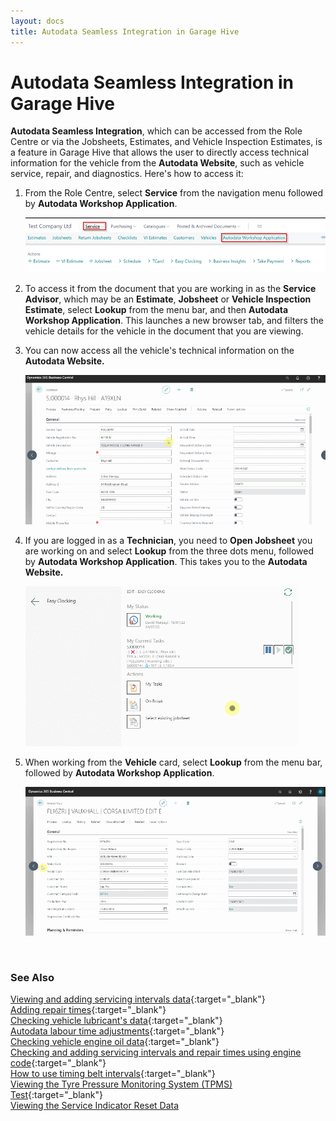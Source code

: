 ```yaml
---
layout: docs
title: Autodata Seamless Integration in Garage Hive
---
```


# Autodata Seamless Integration in Garage Hive

**Autodata Seamless Integration**, which can be accessed from the Role Centre or via the Jobsheets, Estimates, and Vehicle Inspection Estimates, is a feature in Garage Hive that allows the user to directly access technical information for the vehicle from the **Autodata Website**, such as vehicle service, repair, and diagnostics. Here's how to access it:

1. From the Role Centre, select **Service** from the navigation menu followed by **Autodata Workshop Application**.

   ![](media/garagehive-autodata-seamless-integration1.png)

2. To access it from the document that you are working in as the **Service Advisor**, which may be an **Estimate**, **Jobsheet** or **Vehicle Inspection Estimate**, select **Lookup** from the menu bar, and then **Autodata Workshop Application**. This launches a new browser tab, and filters the vehicle details for the vehicle in the document that you are viewing.
3. You can now access all the vehicle's technical information on the **Autodata Website.**

   ![](media/garagehive-autodata-seamless-integration1.gif)

4. If you are logged in as a **Technician**, you need to **Open Jobsheet** you are working on and select **Lookup** from the three dots menu, followed by **Autodata Workshop Application**. This takes you to the **Autodata Website.**

   ![](media/garagehive-autodata-seamless-integration2.gif)

5. When working from the **Vehicle** card, select **Lookup** from the menu bar, followed by **Autodata Workshop Application**.

   ![](media/garagehive-autodata-seamless-integration3.gif)


<br>

### **See Also**

[Viewing and adding servicing intervals data](garagehive-autodata-viewing-and-adding-servicing-intervals.html){:target="_blank"} \
[Adding repair times](garagehive-autodata-adding-repair-times.html){:target="_blank"} \
[Checking vehicle lubricant's data](garagehive-autodata-checking-vehicle-lubricant-data.html){:target="_blank"} \
[Autodata labour time adjustments](garagehive-autodata-labour-time-adjustment.html){:target="_blank"} \
[Checking vehicle engine oil data](garagehive-autodata-viewing-vehicle-engine-oil-data.html){:target="_blank"} \
[Checking and adding servicing intervals and repair times using engine code](garagehive-autodata-checking-servicing-intervals-and-adding-repair-times-using-engine-code.html){:target="_blank"} \
[How to use timing belt intervals](garagehive-timing-belt-intervals-how-to-use-timing-belt-intervals.html){:target="_blank"} \
[Viewing the Tyre Pressure Monitoring System (TPMS) Test](garagehive-autodata-tpms.html){:target="_blank"} \
[Viewing the Service Indicator Reset Data](garagehive-autodata-service-indicators.html)

